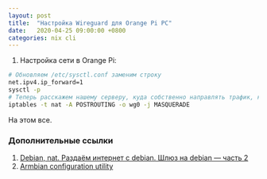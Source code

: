 ```yaml
---
layout: post
title:  "Настройка Wireguard для Orange Pi PC"
date:   2020-04-25 09:00:00 +0800
categories: nix cli
---
```


1. Настройка сети в Orange Pi:

```sh
# Обновляем /etc/sysctl.conf заменим строку
net.ipv4.ip_forward=1
sysctl -p
# Теперь расскажем нашему серверу, куда собственно направлять трафик, который прилетает на наш сервер, как на шлюз (вместо eth0 укажите тот интерфейс, которым шлюз смотрит в инет):
iptables -t nat -A POSTROUTING -o wg0 -j MASQUERADE
```

На этом все.

### Дополнительные ссылки

1. [Debian, nat. Раздаём интернет с debian. Шлюз на debian — часть 2](https://debian.pro/249)
2. [Armbian configuration utility](https://docs.armbian.com/User-Guide_Armbian-Config/)
